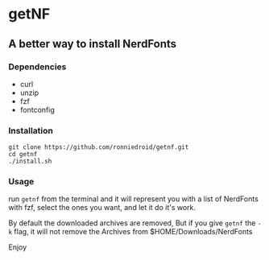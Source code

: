 # getNF

## A better way to install NerdFonts

### Dependencies

- curl
- unzip
- fzf
- fontconfig

### Installation

```
git clone https://github.com/ronniedroid/getnf.git
cd getnf
./install.sh
```

### Usage

run `getnf` from the terminal and it will represent you with a list of NerdFonts with fzf, select the ones you want, and let it do it's work.

By default the downloaded archives are removed, But if you give `getnf` the `-k` flag, it will not remove the Archives from $HOME/Downloads/NerdFonts

Enjoy

